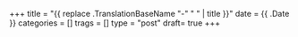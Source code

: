 +++
title = "{{ replace .TranslationBaseName "-" " " | title }}"
date = {{ .Date }}
categories = []
trags = []
type = "post"
draft= true
+++

